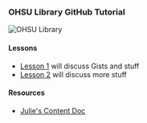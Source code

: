 ### OHSU Library GitHub Tutorial

![OHSU Library](http://www.ohsu.edu/xd/assets/img/content/touch-icon.png)


#### Lessons

- [Lesson 1](lessons/Lesson1) will discuss Gists and stuff
- [Lesson 2](lessons/Lesson2) will discuss more stuff

#### Resources

- [Julie's Content Doc](content)
